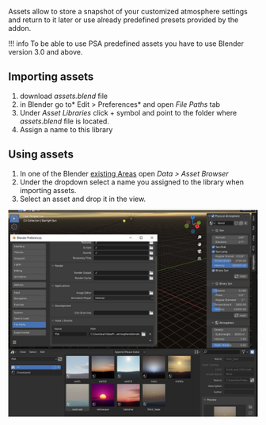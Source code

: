 



Assets allow to store a snapshot of your customized atmosphere settings and return to it later
or use already predefined presets provided by the addon.

!!! info
     To be able to use PSA predefined assets you have to use Blender version 3.0 and above.

## Importing assets
1. download *assets.blend* file
2. in Blender go to* Edit > Preferences* and open *File Paths* tab
3. Under *Asset Libraries* click + symbol and point to the folder where *assets.blend* file is located.
4. Assign a name to this library

## Using assets
1. In one of the Blender [existing Areas]((https://docs.blender.org/manual/en/3.0/interface/window_system/areas.html#areas))  open *Data > Asset Browser*
2. Under the dropdown select a name you assigned to the library when importing assets.
3. Select an asset and drop it in the view.

[![Asset Browser](img/UI/asset-browser.jpg)](img/UI/asset-browser.jpg)
